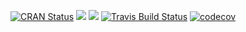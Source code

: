 
<!-- README.md is generated from README.Rmd. Please edit that file -->
<!-- badges: start -->

[![CRAN
Status](https://www.r-pkg.org/badges/version/DirichletReg)](https://cran.r-project.org/package=DirichletReg)
[![](https://cranlogs.r-pkg.org/badges/last-week/DirichletReg)](https://cran.r-project.org/package=DirichletReg)
[![](https://cranlogs.r-pkg.org/badges/grand-total/DirichletReg)](https://cran.r-project.org/package=DirichletReg)
[![Travis Build
Status](https://travis-ci.org/maiermarco/DirichletReg.svg?branch=master)](https://travis-ci.org/maiermarco/DirichletReg)
[![codecov](https://codecov.io/gh/maiermarco/DirichletReg/branch/master/graph/badge.svg)](https://codecov.io/gh/maiermarco/DirichletReg)
<!-- badges: end -->
